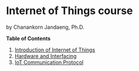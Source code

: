 # Internet of Things course

by Chanankorn Jandaeng, Ph.D.

**Table of Contents**

1. [Introduction of Internet of Things](/content/module_1.md)
1. [Hardware and Interfacing](/content/module_2.md)
1. [IoT Communication Protocol](/content/module_3.md)
